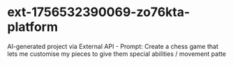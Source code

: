 # ext-1756532390069-zo76kta-platform
AI-generated project via External API - Prompt: Create a chess game that lets me customise my pieces to give them special abilities / movement patte
